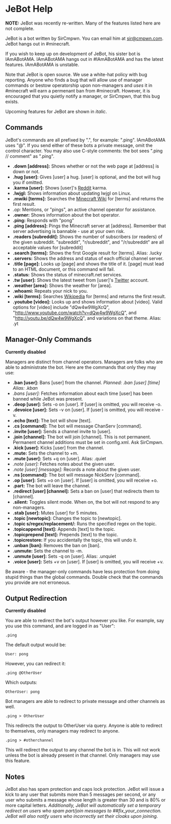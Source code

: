 JeBot Help
==========

**NOTE:** JeBot was recently re-written. Many of the features listed here are not complete.

JeBot is a bot written by SirCmpwn. You can email him at sir@cmpwn.com. JeBot hangs out in #minecraft.

If you wish to keep up on development of JeBot, his sister bot is IAmABotAMA. IAmABotAMA hangs out in #IAmABotAMA and has the latest features. IAmABotAMA is unstable.

Note that JeBot is open source. We use a white-hat policy with bug reporting. Anyone who finds a bug that will allow use of manager commands or bestow operatorship upon non-managers
and *uses* it in #minecraft will earn a permenant ban from #minecraft. However, it is encouraged that you quietly notify a manager, or SirCmpwn, that this bug exists.

Upcoming features for JeBot are shown in *italic*.

Commands
--------

JeBot's commands are all prefixed by ".", for example: ".ping". IAmABotAMA uses "@".  If you send either of these bots a private message, omit the control character. You may also use C-style comments: the bot sees ".ping // comment" as ".ping".

* **.down \[address]:** Shows whether or not the web page at \[address] is down or not.
* **.hug \[user]:** Gives \[user] a hug. \[user] is optional, and the bot will hug you if omitted.
* **.karma \[user]:** Shows \[user]'s [Reddit](http://reddit.com) karma.
* **.lwjgl:** Shows information about updating lwjgl on Linux.
* **.mwiki \[terms]:** Searches the [Minecraft Wiki](http://minecraftwiki.net) for \[terms] and returns the first result.
* *.op:* Mentions, or "pings", an active channel operator for assistance.
* **.owner:** Shows information about the bot operator.
* **.ping:** Responds with "pong"
* **.ping \[address]:** Pings the Minecraft server at \[address]. Remember that server advertising is bannable - use at your own risk.
* **.readers \[subreddit]:** Shows the number of subscribers (or readers) of the given subreddit. "subreddit", "r/subreddit", and "/r/subreddit" are all acceptable values for \[subreddit]
* **.search \[terms]:** Shows the first Google result for \[terms]. Alias: .lucky
* **.servers:** Shows the address and status of each official channel server.
* **.title \[page]:** Looks up \[page] and shows the title of it. \[page] must lead to an HTML document, or this command will fail.
* **.status:** Shows the status of minecraft.net services.
* **.tw \[user]:** Shows the latest tweet from \[user]'s [Twitter](http://twitter.com) account.
* **.weather \[area]:** Shows the weather for \[area].
* **.whoami:** Repeats your nick to you.
* **.wiki \[terms]:** Searches [Wikipedia](http://en.wikipedia.org) for \[terms] and returns the first result.
* **.youtube \[video]:** Looks up and shows information about \[video]. Valid options for \[video] include "dQw4w9WgXcQ", "http://www.youtube.com/watch?v=dQw4w9WgXcQ", and "http://youtu.be/dQw4w9WgXcQ", and variations on that theme. Alias: .yt

Manager-Only Commands
----------------------

**Currently disabled**

Managers are distinct from channel operators. Managers are folks who are able to administrate the bot.  Here are the commands that only they may use:

* **.ban \[user]:** Bans \[user] from the channel. *Planned: .ban \[user] \[time] Alias: .kban*
* *.bans \[user]:* Fetches information about each time [user] has been banned while JeBot was present.
* **.deop \[user]:** Sets -o on \[user]. If \[user] is omitted, you will receive -o.
* **.devoice \[user]:** Sets -v on \[user]. If \[user] is omitted, you will receive -v.
* **.echo \[text]:** The bot will show \[text].
* **.cs \[command]:** The bot will message ChanServ \[command].
* **.invite \[user]:** Sends a channel invite to \[user].
* **.join \[channel]:** The bot will join \[channel]. This is not permanent. Permanent channel additions must be set in config.xml. Ask SirCmpwn.
* **.kick \[user]:** Kicks \[user] from the channel.
* **.mute:** Sets the channel to +m.
* **.mute \[user]:** Sets +q on \[user]. Alias: .quiet
* *.note \[user]:* Fetches notes about the given user.
* *.note \[user] \[message]:* Records a note about the given user.
* **.ns \[command]:** The bot will message NickServ \[command].
* **.op \[user]:** Sets +o on \[user]. If \[user] is omitted, you will receive +o.
* **.part:** The bot will leave the channel.
* **.redirect \[user] \[channel]:** Sets a ban on \[user] that redirects them to \[channel].
* **.silent:** Toggles silent mode. When on, the bot will not respond to any non-managers.
* **.stab \[user]:** Mutes \[user] for 5 minutes.
* **.topic \[newtopic]:** Changes the topic to \[newtopic].
* **.topic s/regex/replacement/:** Runs the specified regex on the topic.
* **.topicappend \[text]:** Appends [text] to the topic.
* **.topicprepend \[text]:** Prepends [text] to the topic.
* **.topicrestore:** If you accidentally the topic, this will undo it.
* **.unban \[ban]:** Removes the ban on \[ban].
* **.unmute:** Sets the channel to -m.
* **.unmute \[user]:** Sets -q on \[user]. Alias: .unquiet
* **.voice \[user]:** Sets +v on \[user]. If \[user] is omitted, you will receive +v.

Be aware - the manager-only commands have less protection from doing stupid things than the global commands. Double check that the commands you provide are not erroneous.

Output Redirection
------------------

**Currently disabled**

You are able to redirect the bot's output however you like.  For example, say you use this command, and are logged in as "User":

    .ping

The default output would be:

    User: pong

However, you can redirect it:

    .ping @OtherUser

Which outputs:

    OtherUser: pong

Bot managers are able to redirect to private message and other channels as well.

    .ping > OtherUser

This redirects the output to OtherUser via query. Anyone is able to redirect to themselves, only managers may redirect to anyone.

    .ping > #otherchannel

This will redirect the output to any channel the bot is in. This will not work unless the bot is already present in that channel. Only managers may use this feature.

Notes
-----

JeBot also has spam protection and caps lock protection. JeBot will issue a kick to any user that submits more than 5 messages per second, or any user who submits a message whose length is greater than 30 and is 80% or more capital letters. *Additionally, JeBot will automatically set a temporary redirect on users who spam part/join messages to ##fix_your_connection. JeBot will also notify users who incorrectly set their cloaks upon joining.*